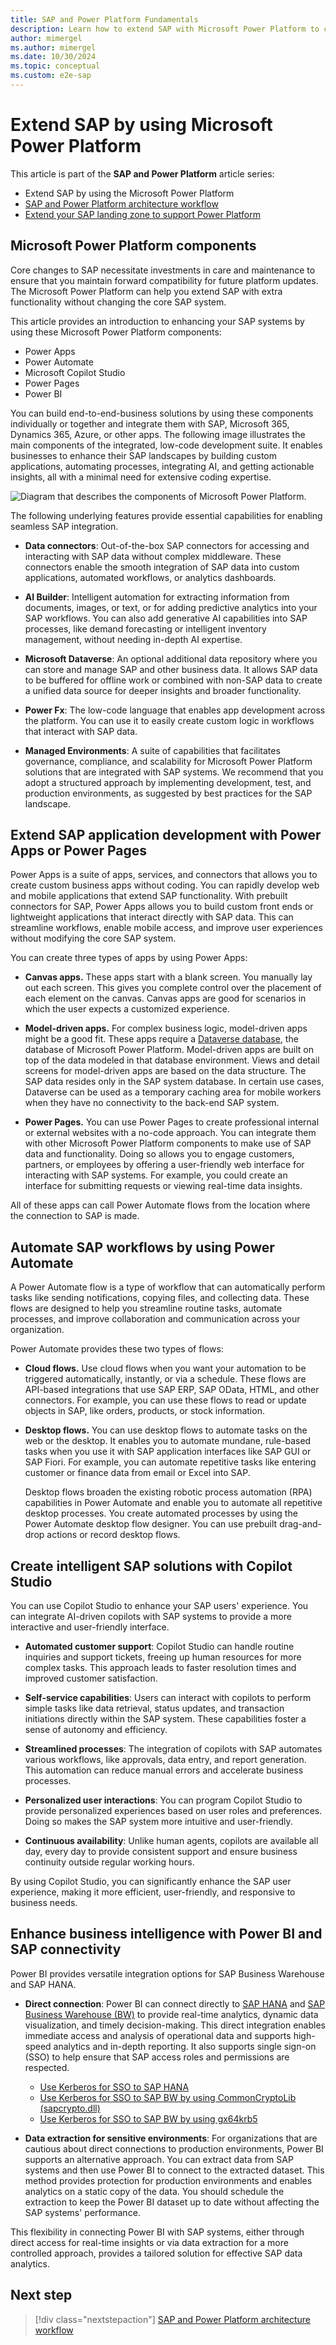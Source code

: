 ```yaml
---
title: SAP and Power Platform Fundamentals
description: Learn how to extend SAP with Microsoft Power Platform to create better end-to-end business solutions.
author: mimergel
ms.author: mimergel
ms.date: 10/30/2024
ms.topic: conceptual
ms.custom: e2e-sap
---
```


# Extend SAP by using Microsoft Power Platform

This article is part of the **SAP and Power Platform** article series:

- Extend SAP by using the Microsoft Power Platform
- [SAP and Power Platform architecture workflow](./sap-power-platform-architecture-workflow.md)
- [Extend your SAP landing zone to support Power Platform](./sap-power-platform-extend-landing-zone.md)

## Microsoft Power Platform components

Core changes to SAP necessitate investments in care and maintenance to ensure that you maintain forward compatibility for future platform updates. The Microsoft Power Platform can help you extend SAP with extra functionality without changing the core SAP system.

This article provides an introduction to enhancing your SAP systems by using these Microsoft Power Platform components:

- Power Apps
- Power Automate
- Microsoft Copilot Studio
- Power Pages
- Power BI

You can build end-to-end-business solutions by using these components individually or together and integrate them with SAP, Microsoft 365, Dynamics 365, Azure, or other apps. The following image illustrates the main components of the integrated, low-code development suite. It enables businesses to enhance their SAP landscapes by building custom applications, automating processes, integrating AI, and getting actionable insights, all with a minimal need for extensive coding expertise.

![Diagram that describes the components of Microsoft Power Platform.](./media/power-platform-overview.svg)

The following underlying features provide essential capabilities for enabling seamless SAP integration.

- **Data connectors**: Out-of-the-box SAP connectors for accessing and interacting with SAP data without complex middleware. These connectors enable the smooth integration of SAP data into custom applications, automated workflows, or analytics dashboards.

- **AI Builder**: Intelligent automation for extracting information from documents, images, or text, or for adding predictive analytics into your SAP workflows. You can also add generative AI capabilities into SAP processes, like demand forecasting or intelligent inventory management, without needing in-depth AI expertise.

- **Microsoft Dataverse**: An optional additional data repository where you can store and manage SAP and other business data. It allows SAP data to be buffered for offline work or combined with non-SAP data to create a unified data source for deeper insights and broader functionality.

- **Power Fx**: The low-code language that enables app development across the platform. You can use it to easily create custom logic in workflows that interact with SAP data.

- **Managed Environments**: A suite of capabilities that facilitates governance, compliance, and scalability for Microsoft Power Platform solutions that are integrated with SAP systems. We recommend that you adopt a structured approach by implementing development, test, and production environments, as suggested by best practices for the SAP landscape.

## Extend SAP application development with Power Apps or Power Pages

Power Apps is a suite of apps, services, and connectors that allows you to create custom business apps without coding. You can rapidly develop web and mobile applications that extend SAP functionality. With prebuilt connectors for SAP, Power Apps allows you to build custom front ends or lightweight applications that interact directly with SAP data. This can streamline workflows, enable mobile access, and improve user experiences without modifying the core SAP system. 

You can create three types of apps by using Power Apps:

- **Canvas apps.** These apps start with a blank screen. You manually lay out each screen. This gives you complete control over the placement of each element on the canvas. Canvas apps are good for scenarios in which the user expects a customized experience.

- **Model-driven apps.** For complex business logic, model-driven apps might be a good fit. These apps require a [Dataverse database](/power-apps/maker/data-platform/data-platform-intro), the database of Microsoft Power Platform. Model-driven apps are built on top of the data modeled in that database environment. Views and detail screens for model-driven apps are based on the data structure. The SAP data resides only in the SAP system database. In certain use cases, Dataverse can be used as a temporary caching area for mobile workers when they have no connectivity to the back-end SAP system.

- **Power Pages.** You can use Power Pages to create professional internal or external websites with a no-code approach. You can integrate them with other Microsoft Power Platform components to make use of SAP data and functionality. Doing so allows you to engage customers, partners, or employees by offering a user-friendly web interface for interacting with SAP systems. For example, you could create an interface for submitting requests or viewing real-time data insights.

All of these apps can call Power Automate flows from the location where the connection to SAP is made.

## Automate SAP workflows by using Power Automate

A Power Automate flow is a type of workflow that can automatically perform tasks like sending notifications, copying files, and collecting data. These flows are designed to help you streamline routine tasks, automate processes, and improve collaboration and communication across your organization.

Power Automate provides these two types of flows:

- **Cloud flows.** Use cloud flows when you want your automation to be triggered automatically, instantly, or via a schedule. These flows are API-based integrations that use SAP ERP, SAP OData, HTML, and other connectors. For example, you can use these flows to read or update objects in SAP, like orders, products, or stock information.

- **Desktop flows.** You can use desktop flows to automate tasks on the web or the desktop. It enables you to automate mundane, rule-based tasks when you use it with SAP application interfaces like SAP GUI or SAP Fiori. For example, you can automate repetitive tasks like entering customer or finance data from email or Excel into SAP.

  Desktop flows broaden the existing robotic process automation (RPA) capabilities in Power Automate and enable you to automate all repetitive desktop processes. You create automated processes by using the Power Automate desktop flow designer. You can use prebuilt drag-and-drop actions or record desktop flows.

## Create intelligent SAP solutions with Copilot Studio

You can use Copilot Studio to enhance your SAP users' experience. You can integrate AI-driven copilots with SAP systems to provide a more interactive and user-friendly interface.

- **Automated customer support**: Copilot Studio can handle routine inquiries and support tickets, freeing up human resources for more complex tasks. This approach leads to faster resolution times and improved customer satisfaction.

- **Self-service capabilities**: Users can interact with copilots to perform simple tasks like data retrieval, status updates, and transaction initiations directly within the SAP system. These capabilities foster a sense of autonomy and efficiency.

- **Streamlined processes**: The integration of copilots with SAP automates various workflows, like approvals, data entry, and report generation. This automation can reduce manual errors and accelerate business processes.

- **Personalized user interactions**: You can program Copilot Studio to provide personalized experiences based on user roles and preferences. Doing so makes the SAP system more intuitive and user-friendly.

- **Continuous availability**: Unlike human agents, copilots are available all day, every day to provide consistent support and ensure business continuity outside regular working hours.

By using Copilot Studio, you can significantly enhance the SAP user experience, making it more efficient, user-friendly, and responsive to business needs.

## Enhance business intelligence with Power BI and SAP connectivity

Power BI provides versatile integration options for SAP Business Warehouse and SAP HANA.

- **Direct connection**: Power BI can connect directly to [SAP HANA](/power-query/connectors/sap-hana/overview) and [SAP Business Warehouse (BW)](/power-query/connectors/sap-bw/application-setup-and-connect) to provide real-time analytics, dynamic data visualization, and timely decision-making. This direct integration enables immediate access and analysis of operational data and supports high-speed analytics and in-depth reporting. It also supports single sign-on (SSO) to help ensure that SAP access roles and permissions are respected.
  - [Use Kerberos for SSO to SAP HANA](/power-bi/connect-data/service-gateway-sso-kerberos-sap-hana)
  - [Use Kerberos for SSO to SAP BW by using CommonCryptoLib (sapcrypto.dll)](/power-bi/connect-data/service-gateway-sso-kerberos-sap-bw-commoncryptolib)
  - [Use Kerberos for SSO to SAP BW by using gx64krb5](/power-bi/connect-data/service-gateway-sso-kerberos-sap-bw-gx64krb)

- **Data extraction for sensitive environments**: For organizations that are cautious about direct connections to production environments, Power BI supports an alternative approach. You can extract data from SAP systems and then use Power BI to connect to the extracted dataset. This method provides protection for production environments and enables analytics on a static copy of the data. You should schedule the extraction to keep the Power BI dataset up to date without affecting the SAP systems' performance.

This flexibility in connecting Power BI with SAP systems, either through direct access for real-time insights or via data extraction for a more controlled approach, provides a tailored solution for effective SAP data analytics.

## Next step

> [!div class="nextstepaction"]
> [SAP and Power Platform architecture workflow](./sap-power-platform-architecture-workflow.md)
